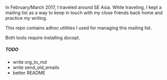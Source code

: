 In February/March 2017, I traveled around SE Asia. While traveling, I kept a mailing list as a way to keep in
touch with my close friends back home and practice my writing.

This repo contains adhoc utilities I used for managing this mailing list.

Both tools require installing docopt.

##### TODO
- write org_to_md
- write send_old_emails
- better README
